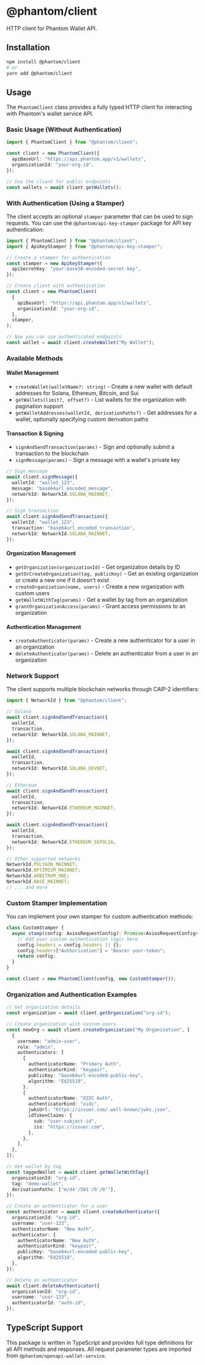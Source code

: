 # @phantom/client

HTTP client for Phantom Wallet API.

## Installation

```bash
npm install @phantom/client
# or
yarn add @phantom/client
```

## Usage

The `PhantomClient` class provides a fully typed HTTP client for interacting with Phantom's wallet service API.

### Basic Usage (Without Authentication)

```typescript
import { PhantomClient } from "@phantom/client";

const client = new PhantomClient({
  apiBaseUrl: "https://api.phantom.app/v1/wallets",
  organizationId: "your-org-id",
});

// Use the client for public endpoints
const wallets = await client.getWallets();
```

### With Authentication (Using a Stamper)

The client accepts an optional `stamper` parameter that can be used to sign requests. You can use the `@phantom/api-key-stamper` package for API key authentication:

```typescript
import { PhantomClient } from "@phantom/client";
import { ApiKeyStamper } from "@phantom/api-key-stamper";

// Create a stamper for authentication
const stamper = new ApiKeyStamper({
  apiSecretKey: "your-base58-encoded-secret-key",
});

// Create client with authentication
const client = new PhantomClient(
  {
    apiBaseUrl: "https://api.phantom.app/v1/wallets",
    organizationId: "your-org-id",
  },
  stamper,
);

// Now you can use authenticated endpoints
const wallet = await client.createWallet("My Wallet");
```

### Available Methods

#### Wallet Management

- `createWallet(walletName?: string)` - Create a new wallet with default addresses for Solana, Ethereum, Bitcoin, and Sui
- `getWallets(limit?, offset?)` - List wallets for the organization with pagination support
- `getWalletAddresses(walletId, derivationPaths?)` - Get addresses for a wallet, optionally specifying custom derivation paths

#### Transaction & Signing

- `signAndSendTransaction(params)` - Sign and optionally submit a transaction to the blockchain
- `signMessage(params)` - Sign a message with a wallet's private key

```typescript
// Sign message
await client.signMessage({
  walletId: "wallet_123",
  message: "base64url_encoded_message",
  networkId: NetworkId.SOLANA_MAINNET,
});

// Sign transaction
await client.signAndSendTransaction({
  walletId: "wallet_123",
  transaction: "base64url_encoded_transaction",
  networkId: NetworkId.SOLANA_MAINNET,
});
```

#### Organization Management

- `getOrganization(organizationId)` - Get organization details by ID
- `getOrCreateOrganization(tag, publicKey)` - Get an existing organization or create a new one if it doesn't exist
- `createOrganization(name, users)` - Create a new organization with custom users
- `getWalletWithTag(params)` - Get a wallet by tag from an organization
- `grantOrganizationAccess(params)` - Grant access permissions to an organization

#### Authentication Management

- `createAuthenticator(params)` - Create a new authenticator for a user in an organization
- `deleteAuthenticator(params)` - Delete an authenticator from a user in an organization

### Network Support

The client supports multiple blockchain networks through CAIP-2 identifiers:

```typescript
import { NetworkId } from "@phantom/client";

// Solana
await client.signAndSendTransaction({
  walletId,
  transaction,
  networkId: NetworkId.SOLANA_MAINNET,
});

await client.signAndSendTransaction({
  walletId,
  transaction,
  networkId: NetworkId.SOLANA_DEVNET,
});

// Ethereum
await client.signAndSendTransaction({
  walletId,
  transaction,
  networkId: NetworkId.ETHEREUM_MAINNET,
});

await client.signAndSendTransaction({
  walletId,
  transaction,
  networkId: NetworkId.ETHEREUM_SEPOLIA,
});

// Other supported networks
NetworkId.POLYGON_MAINNET;
NetworkId.OPTIMISM_MAINNET;
NetworkId.ARBITRUM_ONE;
NetworkId.BASE_MAINNET;
// ... and more
```

### Custom Stamper Implementation

You can implement your own stamper for custom authentication methods:

```typescript
class CustomStamper {
  async stamp(config: AxiosRequestConfig): Promise<AxiosRequestConfig> {
    // Add your custom authentication logic here
    config.headers = config.headers || {};
    config.headers["Authorization"] = "Bearer your-token";
    return config;
  }
}

const client = new PhantomClient(config, new CustomStamper());
```

### Organization and Authentication Examples

```typescript
// Get organization details
const organization = await client.getOrganization("org-id");

// Create organization with custom users
const newOrg = await client.createOrganization("My Organization", [
  {
    username: "admin-user",
    role: "admin",
    authenticators: [
      {
        authenticatorName: "Primary Auth",
        authenticatorKind: "keypair",
        publicKey: "base64url-encoded-public-key",
        algorithm: "Ed25519",
      },
      {
        authenticatorName: "OIDC Auth",
        authenticatorKind: "oidc",
        jwksUrl: "https://issuer.com/.well-known/jwks.json",
        idTokenClaims: {
          sub: "user-subject-id",
          iss: "https://issuer.com",
        },
      },
    ],
  },
]);

// Get wallet by tag
const taggedWallet = await client.getWalletWithTag({
  organizationId: "org-id",
  tag: "demo-wallet",
  derivationPaths: ["m/44'/501'/0'/0'"],
});

// Create an authenticator for a user
const authenticator = await client.createAuthenticator({
  organizationId: "org-id",
  username: "user-123",
  authenticatorName: "New Auth",
  authenticator: {
    authenticatorName: "New Auth",
    authenticatorKind: "keypair",
    publicKey: "base64url-encoded-public-key",
    algorithm: "Ed25519",
  },
});

// Delete an authenticator
await client.deleteAuthenticator({
  organizationId: "org-id",
  username: "user-123",
  authenticatorId: "auth-id",
});
```

## TypeScript Support

This package is written in TypeScript and provides full type definitions for all API methods and responses. All request parameter types are imported from `@phantom/openapi-wallet-service`.
